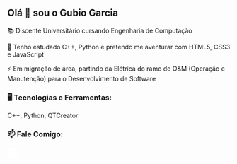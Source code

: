 ## Olá 👋 sou o Gubio Garcia

📚 Discente Universitário cursando Engenharia de Computação

🔭 Tenho estudado C++, Python e pretendo me aventurar com HTML5, CSS3 e JavaScript

⚡ Em migração de área, partindo da Elétrica do ramo de O&M (Operação e Manutenção) para o Desenvolvimento de Software

### 🖥️ Tecnologias e Ferramentas:
C++, Python, QTCreator
<!--
<div style="display: inline_block"><br>
  <img align="center" alt="Image-C++" height="35" width="45" src="https://github.com/Aakarsh-B/trying-repos/blob/master/c++.png">
  <img align="center" alt="Image-Csharp" height="35" width="45" src="https://raw.githubusercontent.com/devicons/devicon/master/icons/csharp/csharp-original.svg">
  <img align="center" alt="Image-Python" height="35" width="45" src="https://raw.githubusercontent.com/devicons/devicon/master/icons/python/python-original.svg">
  <img align="center" alt="Image-Git" height="35" width="45" src="https://www.vectorlogo.zone/logos/git-scm/git-scm-icon.svg">
  <img align="center" alt="Image-GitHub" height="35" width="45" src="https://github.com/Aakarsh-B/trying-repos/blob/master/github.svg">
  <img align="center" alt="Image-QT" height="40" width="90" src="https://img.shields.io/badge/Qt-41CD52?style=for-the-badge&logo=qt&logoColor=white">
✨
-->
</div>


### 📫 Fale Comigo:
<!--
<a href="https://www.instagram.com/gubio_gs/" target="_blank"><img align="left" alt="Instagram" width="22px" src="https://github.com/Aakarsh-B/trying-repos/blob/master/insta.svg" />
-->
<a href="https://www.linkedin.com/in/gubio-garcia/" target="_blank"><img align="left" alt="LinkedIn" width="22px" src="https://github.com/Aakarsh-B/trying-repos/blob/master/linkedin.svg" />
